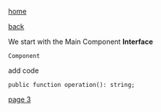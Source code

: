 [home](./page01.md)

[back](./page01.md)

We start with the Main Component **Interface**

```
Component
```

add code

```
public function operation(): string;
```

[page 3](./page03.md)
